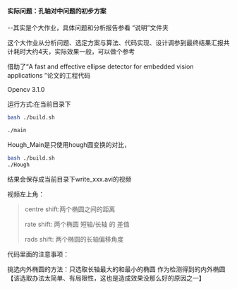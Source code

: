 #### 实际问题：孔轴对中问题的初步方案

--其实是个大作业，具体问题和分析报告参看 “说明”文件夹

这个大作业从分析问题、选定方案与算法、代码实现、设计调参到最终结果汇报共计耗时大约4天，实际效果一般，可以做个参考



借助了“A fast and effective ellipse detector for embedded vision applications ”论文的工程代码

Opencv 3.1.0

运行方式:在当前目录下

``` bash
bash ./build.sh

./main
```



Hough_Main是只使用hough圆变换的对比，

``` bash
bash ./build.sh
./Hough
```

结果会保存成当前目录下write_xxx.avi的视频

视频左上角：

> centre shift:两个椭圆之间的距离
>
> rate shift: 两个椭圆 短轴/长轴 的 差值
>
> rads shift: 两个椭圆的长轴偏移角度

代码里面的注意事项：

挑选内外椭圆的方法：只选取长轴最大的和最小的椭圆 作为检测得到的内外椭圆【该选取办法太简单、有局限性，这也是造成效果没那么好的原因之一】

